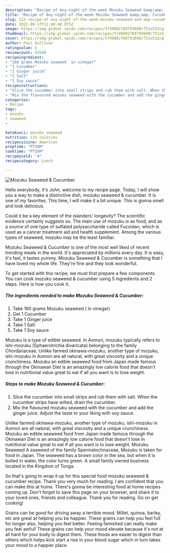 ```yaml
---
description: "Recipe of Any-night-of-the-week Mozuku Seaweed &amp;amp; Cucumber"
title: "Recipe of Any-night-of-the-week Mozuku Seaweed &amp;amp; Cucumber"
slug: 122-recipe-of-any-night-of-the-week-mozuku-seaweed-and-amp-cucumber
date: 2022-09-17T11:48:48.075Z
image: https://img-global.cpcdn.com/recipes/5749802768793600/751x532cq70/mozuku-seaweed-cucumber-recipe-main-photo.jpg
thumbnail: https://img-global.cpcdn.com/recipes/5749802768793600/751x532cq70/mozuku-seaweed-cucumber-recipe-main-photo.jpg
cover: https://img-global.cpcdn.com/recipes/5749802768793600/751x532cq70/mozuku-seaweed-cucumber-recipe-main-photo.jpg
author: Paul Sullivan
ratingvalue: 5
reviewcount: 43540
recipeingredient:
- "160 grams Mozuku seaweed  in vinegar"
- "1 Cucumber"
- "1 Ginger juice"
- "1 Salt"
- "1 Soy sauce"
recipeinstructions:
- "Slice the cucumber into small strips and rub them with salt. When the cucumber strips have wilted, drain the cucumber."
- "Mix the flavoured mozuku seaweed with the cucumber and add the ginger juice. Adjust the taste to your liking with soy sauce."
categories:
- Recipe
tags:
- mozuku
- seaweed
- 

katakunci: mozuku seaweed  
nutrition: 133 calories
recipecuisine: American
preptime: "PT36M"
cooktime: "PT35M"
recipeyield: "4"
recipecategory: Lunch

---
```



![Mozuku Seaweed &amp; Cucumber](https://img-global.cpcdn.com/recipes/5749802768793600/751x532cq70/mozuku-seaweed-cucumber-recipe-main-photo.jpg)

Hello everybody, it's John, welcome to my recipe page. Today, I will show you a way to make a distinctive dish, mozuku seaweed &amp; cucumber. It is one of my favorites. This time, I will make it a bit unique. This is gonna smell and look delicious.

Could it be a key element of the islanders&#39; longevity? The scientific evidence certainly suggests so. The main use of mozuku is as food, and as a source of one type of sulfated polysaccharide called Fucoidan, which is used as a cancer treatment aid and health supplement. Among the various types of seaweed, mozuku may be the least familiar.

Mozuku Seaweed &amp; Cucumber is one of the most well liked of recent trending meals in the world. It's appreciated by millions every day. It is easy, it's fast, it tastes yummy. Mozuku Seaweed &amp; Cucumber is something that I have loved my whole life. They're fine and they look wonderful.


To get started with this recipe, we must first prepare a few components. You can cook mozuku seaweed &amp; cucumber using 5 ingredients and 2 steps. Here is how you cook it.

<!--inarticleads1-->

##### The ingredients needed to make Mozuku Seaweed &amp; Cucumber:

1. Take 160 grams Mozuku seaweed ( in vinegar)
1. Get 1 Cucumber
1. Take 1 Ginger juice
1. Take 1 Salt
1. Take 1 Soy sauce


Mozuku is a type of edible seaweed. In Aomori, mozuku typically refers to ishi-mozuku (Sphaerotrichia divaricata) belonging to the family Chordariaceae. Unlike farmed okinawa-mozuku, another type of mozuku, ishi-mozuku in Aomori are all natural, with great viscosity and a unique crunchiness. Mozuku an edible seaweed food from Japan made famous through the Okinawan Diet is an amazingly low calorie food that doesn&#39;t lose in nutritional value great to eat if all you want is to lose weight. 

<!--inarticleads2-->

##### Steps to make Mozuku Seaweed &amp; Cucumber:

1. Slice the cucumber into small strips and rub them with salt. When the cucumber strips have wilted, drain the cucumber.
1. Mix the flavoured mozuku seaweed with the cucumber and add the ginger juice. Adjust the taste to your liking with soy sauce.


Unlike farmed okinawa-mozuku, another type of mozuku, ishi-mozuku in Aomori are all natural, with great viscosity and a unique crunchiness. Mozuku an edible seaweed food from Japan made famous through the Okinawan Diet is an amazingly low calorie food that doesn&#39;t lose in nutritional value great to eat if all you want is to lose weight. Mozuku Seaweed A seaweed of the family Spermatochnaceae, Mozuku is taken for food in Japan. The seaweed has a brown color in the sea, but when it is boiled in water, the color turns green. A small family owned business located in the Kingdom of Tonga. 

So that's going to wrap it up for this special food mozuku seaweed &amp; cucumber recipe. Thank you very much for reading. I am confident that you can make this at home. There's gonna be interesting food at home recipes coming up. Don't forget to save this page on your browser, and share it to your loved ones, friends and colleague. Thank you for reading. Go on get cooking!

Grains can be good for driving away a terrible mood. Millet, quinoa, barley, etc are great at helping you be happier. These grains can help you feel full for longer also, helping you feel better. Feeling famished can really make you feel awful! These grains can help your mood elevate because it's not at all hard for your body to digest them. These foods are easier to digest than others which helps kick start a rise in your blood sugar which in turn takes your mood to a happier place.
